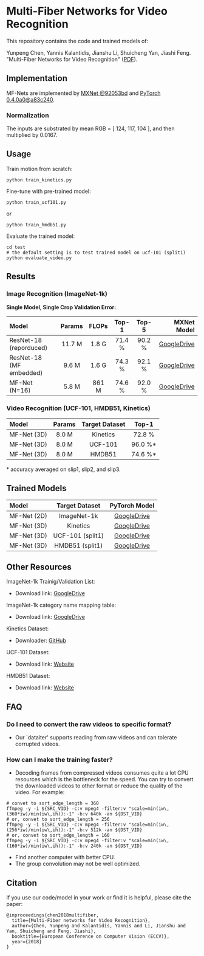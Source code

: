 # Multi-Fiber Networks for Video Recognition
This repository contains the code and trained models of:

Yunpeng Chen, Yannis Kalantidis, Jianshu Li, Shuicheng Yan, Jiashi Feng. "Multi-Fiber Networks for Video Recognition" ([PDF](https://arxiv.org/abs/xx.xxxx)).


## Implementation

MF-Nets are implemented by [MXNet \@92053bd](https://github.com/cypw/mxnet/tree/92053bd3e71f687b5315b8412a6ac65eb0cc32d5) and [PyTorch 0.4.0a0\@a83c240](https://github.com/pytorch/pytorch).

### Normalization
The inputs are substrated by mean RGB = [ 124, 117, 104 ], and then multiplied by 0.0167.


## Usage

Train motion from scratch:
```
python train_kinetics.py
```

Fine-tune with pre-trained model:
```
python train_ucf101.py
```
or 
```
python train_hmdb51.py
```

Evaluate the trained model:
```
cd test
# the default setting is to test trained model on ucf-101 (split1)
python evaluate_video.py
```


## Results

### Image Recognition (ImageNet-1k)

**Single Model, Single Crop Validation Error:**

Model                   |  Params  |  FLOPs  |  Top-1  |  Top-5  |         MXNet Model
:-----------------------|:--------:|:-------:|:-------:|:-------:|------------------------------------:
ResNet-18 (reporduced)  |  11.7 M  |  1.8 G  |  71.4 % |  90.2 % | [GoogleDrive](https://goo.gl/------)
ResNet-18 (MF embedded) |   9.6 M  |  1.6 G  |  74.3 % |  92.1 % | [GoogleDrive](https://goo.gl/------)
MF-Net (N=16)           |   5.8 M  |  861 M  |  74.6 % |  92.0 % | [GoogleDrive](https://goo.gl/------)


### Video Recognition (UCF-101, HMDB51, Kinetics)

Model         | Params |  Target Dataset   |  Top-1
:-------------|:------:|:-----------------:|:-------:
MF-Net \(3D\) |  8.0 M |     Kinetics      | 72.8 %
MF-Net \(3D\) |  8.0 M |     UCF-101       | 96.0 %*
MF-Net \(3D\) |  8.0 M |      HMDB51       | 74.6 %*

\* accuracy averaged on slip1, slip2, and slip3.


## Trained Models

Model         |  Target Dataset  |            PyTorch Model
:-------------|:----------------:|:----------------------------------:
MF-Net \(2D\) |   ImageNet-1k    |[GoogleDrive](https://goo.gl/------)
MF-Net \(3D\) |     Kinetics     |[GoogleDrive](https://goo.gl/------)
MF-Net \(3D\) | UCF-101 (split1) |[GoogleDrive](https://goo.gl/------)
MF-Net \(3D\) |  HMDB51 (split1) |[GoogleDrive](https://goo.gl/------)


## Other Resources

ImageNet-1k Trainig/Validation List:
- Download link: [GoogleDrive](https://goo.gl/Ne42bM)

ImageNet-1k category name mapping table:
- Download link: [GoogleDrive](https://goo.gl/YTAED5)

Kinetics Dataset:
- Downloader: [GitHub](https://github.com/activitynet/ActivityNet/tree/master/Crawler/Kinetics)

UCF-101 Dataset:
- Download link: [Website](http://crcv.ucf.edu/data/UCF101.php)

HMDB51 Dataset:
- Download link: [Website](http://serre-lab.clps.brown.edu/resource/hmdb-a-large-human-motion-database)


## FAQ

### Do I need to convert the raw videos to specific format?
- Our `dataiter' supports reading from raw videos and can tolerate corrupted videos.

### How can I make the training faster?
- Decoding frames from compressed videos consumes quite a lot CPU resources which is the bottleneck for the speed. You can try to convert the downloaded videos to other format or reduce the quality of the video. For example:
```
# convet to sort_edge_length = 360
ffmpeg -y -i ${SRC_VID} -c:v mpeg4 -filter:v "scale=min(iw\,(360*iw)/min(iw\,ih)):-1" -b:v 640k -an ${DST_VID}
# or, convet to sort_edge_length = 256
ffmpeg -y -i ${SRC_VID} -c:v mpeg4 -filter:v "scale=min(iw\,(256*iw)/min(iw\,ih)):-1" -b:v 512k -an ${DST_VID}
# or, convet to sort_edge_length = 160
ffmpeg -y -i ${SRC_VID} -c:v mpeg4 -filter:v "scale=min(iw\,(160*iw)/min(iw\,ih)):-1" -b:v 240k -an ${DST_VID}
```
- Find another computer with better CPU.
- The group convolution may not be well optimized.



## Citation
If you use our code/model in your work or find it is helpful, please cite the paper:
```
@inproceedings{chen2018multifiber,
  title={Multi-Fiber networks for Video Recognition},
  author={Chen, Yunpeng and Kalantidis, Yannis and Li, Jianshu and Yan, Shuicheng and Feng, Jiashi},
  booktitle={European Conference on Computer Vision (ECCV)},
  year={2018}
}
```
